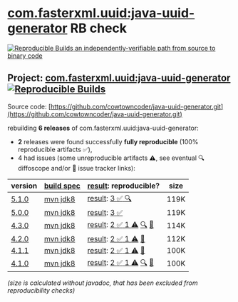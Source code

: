 [com.fasterxml.uuid:java-uuid-generator](https://central.sonatype.com/artifact/com.fasterxml.uuid/java-uuid-generator/versions) RB check
=======

[![Reproducible Builds](https://reproducible-builds.org/images/logos/rb.svg) an independently-verifiable path from source to binary code](https://reproducible-builds.org/)

## Project: [com.fasterxml.uuid:java-uuid-generator](https://central.sonatype.com/artifact/com.fasterxml.uuid/java-uuid-generator/versions) [![Reproducible Builds](https://img.shields.io/endpoint?url=https://raw.githubusercontent.com/jvm-repo-rebuild/reproducible-central/master/content/com/fasterxml/uuid/badge.json)](https://github.com/jvm-repo-rebuild/reproducible-central/blob/master/content/com/fasterxml/uuid/README.md)

Source code: [https://github.com/cowtowncoder/java-uuid-generator.git](https://github.com/cowtowncoder/java-uuid-generator.git)

rebuilding **6 releases** of com.fasterxml.uuid:java-uuid-generator:
- **2** releases were found successfully **fully reproducible** (100% reproducible artifacts :white_check_mark:),
- 4 had issues (some unreproducible artifacts :warning:, see eventual :mag: diffoscope and/or :memo: issue tracker links):

| version | [build spec](/BUILDSPEC.md) | [result](https://reproducible-builds.org/docs/jvm/): reproducible? | size |
| -- | --------- | ------ | -- |
| [5.1.0](https://central.sonatype.com/artifact/com.fasterxml.uuid/java-uuid-generator/5.1.0/pom) | [mvn jdk8](java-uuid-generator-5.1.0.buildspec) | [result](java-uuid-generator-5.1.0.buildinfo): [3 :white_check_mark: ](java-uuid-generator-5.1.0.buildcompare) [:mag:](java-uuid-generator-5.1.0.diffoscope) | 119K |
| [5.0.0](https://central.sonatype.com/artifact/com.fasterxml.uuid/java-uuid-generator/5.0.0/pom) | [mvn jdk8](java-uuid-generator-5.0.0.buildspec) | [result](java-uuid-generator-5.0.0.buildinfo): [3 :white_check_mark: ](java-uuid-generator-5.0.0.buildcompare) | 119K |
| [4.3.0](https://central.sonatype.com/artifact/com.fasterxml.uuid/java-uuid-generator/4.3.0/pom) | [mvn jdk8](java-uuid-generator-4.3.0.buildspec) | [result](java-uuid-generator-4.3.0.buildinfo): [2 :white_check_mark:  1 :warning:](java-uuid-generator-4.3.0.buildcompare) [:mag:](java-uuid-generator-4.3.0.diffoscope) [:memo:](https://github.com/moditect/moditect/issues/199) | 114K |
| [4.2.0](https://central.sonatype.com/artifact/com.fasterxml.uuid/java-uuid-generator/4.2.0/pom) | [mvn jdk8](java-uuid-generator-4.2.0.buildspec) | [result](java-uuid-generator-4.2.0.buildinfo): [2 :white_check_mark:  1 :warning:](java-uuid-generator-4.2.0.buildcompare) [:memo:](https://github.com/moditect/moditect/issues/199) | 112K |
| [4.1.1](https://central.sonatype.com/artifact/com.fasterxml.uuid/java-uuid-generator/4.1.1/pom) | [mvn jdk8](java-uuid-generator-4.1.1.buildspec) | [result](java-uuid-generator-4.1.1.buildinfo): [2 :white_check_mark:  1 :warning:](java-uuid-generator-4.1.1.buildcompare) [:memo:](https://github.com/moditect/moditect/issues/199) | 100K |
| [4.1.0](https://central.sonatype.com/artifact/com.fasterxml.uuid/java-uuid-generator/4.1.0/pom) | [mvn jdk8](java-uuid-generator-4.1.0.buildspec) | [result](java-uuid-generator-4.1.0.buildinfo): [2 :white_check_mark:  1 :warning:](java-uuid-generator-4.1.0.buildcompare) [:mag:](java-uuid-generator-4.1.0.diffoscope) [:memo:](https://github.com/cowtowncoder/java-uuid-generator/pull/74) | 100K |

<i>(size is calculated without javadoc, that has been excluded from reproducibility checks)</i>
